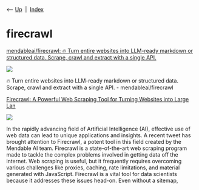<div class="nav">

⟵ [Up](index.html)  \|  [Index](index.html)

</div>

# firecrawl

<div class="cards">

<div class="card">

<div class="card-title">

[mendableai/firecrawl: 🔥 Turn entire websites into LLM-ready markdown
or structured data. Scrape, crawl and extract with a single
API.](https://github.com/mendableai/firecrawl)

</div>

<div class="card-image">

[![](https://opengraph.githubassets.com/ec5c8370b1c6cf9e156235583592eaee1b7b9ba07fade23af876778e255ace6d/mendableai/firecrawl)](https://github.com/mendableai/firecrawl)

</div>

🔥 Turn entire websites into LLM-ready markdown or structured data.
Scrape, crawl and extract with a single API. - mendableai/firecrawl

</div>

<div class="card">

<div class="card-title">

[Firecrawl: A Powerful Web Scraping Tool for Turning Websites into Large
Lan](https://www.marktechpost.com/2024/06/20/firecrawl-a-powerful-web-scraping-tool-for-turning-websites-into-large-language-model-llm-ready-markdown-or-structured-data)

</div>

<div class="card-image">

[![](https://www.marktechpost.com/wp-content/uploads/2024/06/Screenshot-2024-06-20-at-9.54.36-AM.png)](https://www.marktechpost.com/2024/06/20/firecrawl-a-powerful-web-scraping-tool-for-turning-websites-into-large-language-model-llm-ready-markdown-or-structured-data)

</div>

In the rapidly advancing field of Artificial Intelligence (AI),
effective use of web data can lead to unique applications and insights.
A recent tweet has brought attention to Firecrawl, a potent tool in this
field created by the Mendable AI team. Firecrawl is a state-of-the-art
web scraping program made to tackle the complex problems involved in
getting data off the internet. Web scraping is useful, but it frequently
requires overcoming various challenges like proxies, caching, rate
limitations, and material generated with JavaScript. Firecrawl is a
vital tool for data scientists because it addresses these issues
head-on. Even without a sitemap,

</div>

</div>
